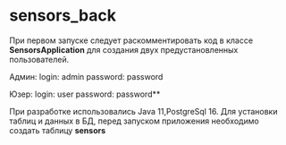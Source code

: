 # sensors_back

При первом запуске следует раскомментировать код в классе **SensorsApplication** для создания двух предустановленных пользователей.

Админ:
login: admin
password: password

Юзер:
login: user
password: password**

При разработке использовались Java 11,PostgreSql 16.
Для установки таблиц и данных в БД, перед запуском приложения необходимо создать таблицу **sensors**